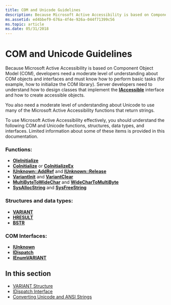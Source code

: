 ```yaml
---
title: COM and Unicode Guidelines
description: Because Microsoft Active Accessibility is based on Component Object Model (COM), developers need a moderate level of understanding about COM objects and interfaces and must know how to perform basic tasks (for example, how to initialize the COM library).
ms.assetid: ed4bbef9-676a-4f4e-926a-044f71399c56
ms.topic: article
ms.date: 05/31/2018
---
```


# COM and Unicode Guidelines

Because Microsoft Active Accessibility is based on Component Object Model (COM), developers need a moderate level of understanding about COM objects and interfaces and must know how to perform basic tasks (for example, how to initialize the COM library). Server developers need to understand how to design classes that implement the [**IAccessible**](/windows/desktop/api/oleacc/nn-oleacc-iaccessible) interface and how to create accessible objects.

You also need a moderate level of understanding about Unicode to use many of the Microsoft Active Accessibility functions that return strings.

To use Microsoft Active Accessibility effectively, you should understand the following COM and Unicode functions, structures, data types, and interfaces. Limited information about some of these items is provided in this documentation.

### Functions:

-   [**OleInitialize**](https://docs.microsoft.com/windows/desktop/api/ole2/nf-ole2-oleinitialize)
-   [**CoInitialize**](https://docs.microsoft.com/windows/desktop/api/objbase/nf-objbase-coinitialize) or [**CoInitializeEx**](https://docs.microsoft.com/windows/desktop/api/combaseapi/nf-combaseapi-coinitializeex)
-   [**IUnknown::AddRef**](https://docs.microsoft.com/windows/desktop/api/unknwn/nf-unknwn-iunknown-addref) and [**IUnknown::Release**](https://docs.microsoft.com/windows/desktop/api/unknwn/nf-unknwn-iunknown-release)
-   [**VariantInit**](https://docs.microsoft.com/previous-versions/windows/desktop/api/oleauto/nf-oleauto-variantinit) and [**VariantClear**](https://docs.microsoft.com/previous-versions/windows/desktop/api/oleauto/nf-oleauto-variantclear)
-   [**MultiByteToWideChar**](https://docs.microsoft.com/windows/desktop/api/stringapiset/nf-stringapiset-multibytetowidechar) and [**WideCharToMultiByte**](https://docs.microsoft.com/windows/desktop/api/stringapiset/nf-stringapiset-widechartomultibyte)
-   [**SysAllocString**](https://docs.microsoft.com/previous-versions/windows/desktop/api/oleauto/nf-oleauto-sysallocstring) and [**SysFreeString**](https://docs.microsoft.com/previous-versions/windows/desktop/api/oleauto/nf-oleauto-sysfreestring)

### Structures and data types:

-   [**VARIANT**](variant-structure.md)
-   [**HRESULT**](https://docs.microsoft.com/windows/desktop/com/structure-of-com-error-codes)
-   [**BSTR**](https://docs.microsoft.com/previous-versions/windows/desktop/automat/bstr)

### COM Interfaces:

-   [**IUnknown**](https://docs.microsoft.com/windows/desktop/api/unknwn/nn-unknwn-iunknown)
-   [**IDispatch**](idispatch-interface.md)
-   [**IEnumVARIANT**](https://docs.microsoft.com/previous-versions/windows/desktop/api/oaidl/nn-oaidl-ienumvariant)

## In this section

-   [VARIANT Structure](variant-structure.md)
-   [IDispatch Interface](idispatch-interface.md)
-   [Converting Unicode and ANSI Strings](converting-unicode-and-ansi-strings.md)

 

 




